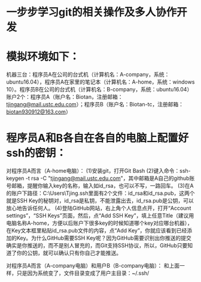 # 一步步学习git的相关操作及多人协作开发
# 模拟环境如下：
机器三台：程序员A在公司的台式机（计算机名：A-company，系统：ubuntu16.04），程序员A在家里的笔记本（计算机名：A-home，系统：windows 10）。程序员B在公司的台式机（计算机名：B-company，系统：ubuntu16.04）
账户2个：程序员A（账户名：Biotan，注册邮箱：tjingang@mail.ustc.edu.com）；程序员B（账户名：Biotan-tc，注册邮箱：biotan930912@163.com）

# 程序员A和B各自在各自的电脑上配置好ssh的密钥： 
对程序员A而言（A-home电脑）：
(1)安装git，打开Git Bash
(2)键入命令：ssh-keygen -t rsa -C "tjingang@mail.ustc.edu.com"，其中邮箱是A自己的github账号邮箱，提醒你输入key的名称，输入如id_rsa，也可以不写，一路回车。
(3)在A的账户下路径：C:\Users\Tjing\.ssh里面有2个文件：id_rsa和id_rsa.pub，这两个就是SSH Key的秘钥对，id_rsa是私钥，不能泄露出去，id_rsa.pub是公钥，可以放心地告诉任何人。
(4)登陆GitHub网站，右上角个人信息点开，打开“Account settings”，“SSH Keys”页面，然后，点“Add SSH Key”，填上任意Title（建议用电脑名称A-home，方便以后账户下很多key的时候知道哪个key对应哪台机器），在Key文本框里粘贴id_rsa.pub文件的内容，点“Add Key”，你就应该看到已经添加的Key。为什么GitHub需要SSH Key呢？因为GitHub需要识别出你推送的提交确实是你推送的，而不是别人冒充的，而Git支持SSH协议，所以，GitHub只要知道了你的公钥，就可以确认只有你自己才能推送。

对程序员A而言（A-company电脑）和用户B（B-company电脑）：
和上面一样，只是因为系统变了，文件目录变成了用户主目录：~/.ssh/
